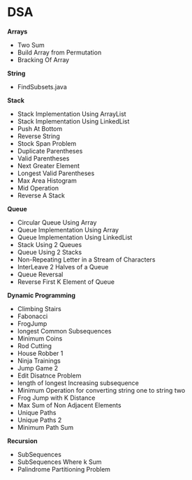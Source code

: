 # DSA

**Arrays**
- Two Sum
- Build Array from Permutation 
- Bracking Of Array



**String**
- FindSubsets.java 


**Stack**
- Stack Implementation Using ArrayList
- Stack Implementation Using LinkedList
- Push At Bottom
- Reverse String
- Stock Span Problem
- Duplicate Parentheses 
- Valid Parentheses
- Next Greater Element
- Longest Valid Parentheses
- Max Area Histogram
- Mid Operation
- Reverse A Stack


**Queue**
- Circular Queue Using Array 
- Queue Implementation Using Array 
- Queue Implementation Using LinkedList 
- Stack Using 2 Queues 
- Queue Using 2 Stacks 
- Non-Repeating Letter in a Stream of Characters 
- InterLeave 2 Halves of a Queue 
- Queue Reversal  
- Reverse First K Element of Queue 


**Dynamic Programming**
- Climbing Stairs
- Fabonacci
- FrogJump
- longest Common Subsequences
- Minimum Coins
- Rod Cutting
- House Robber 1
- Ninja Trainings
- Jump Game 2
- Edit Disatnce Problem
- length of longest Increasing subsequence
- Minimum Operation for converting string one to string two
- Frog Jump with K Distance
- Max Sum of Non Adjacent Elements
- Unique Paths
- Unique Paths 2
- Minimum Path Sum

**Recursion**
- SubSequences
- SubSequences Where k Sum
- Palindrome Partitioning Problem